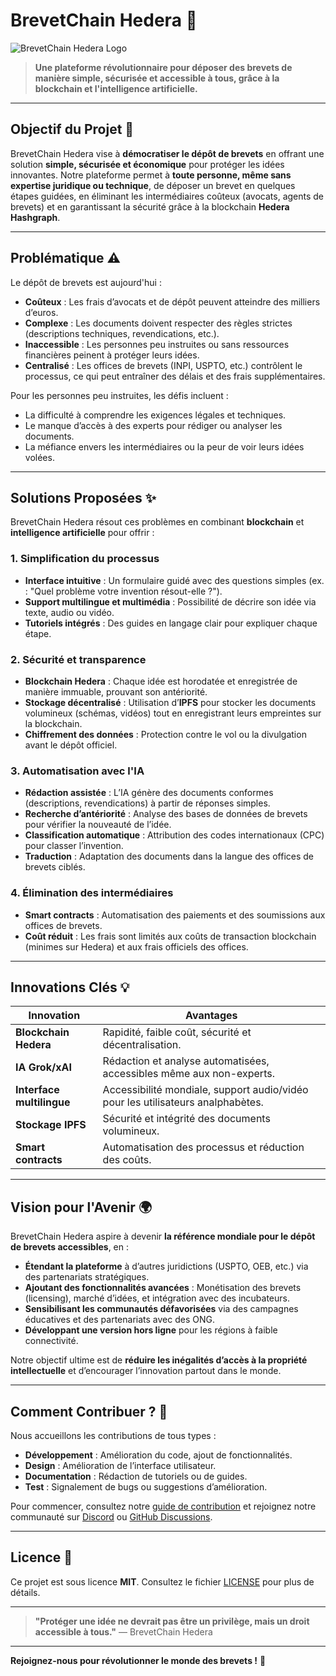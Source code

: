 # **BrevetChain Hedera** 🚀

![BrevetChain Hedera Logo](URL_DU_LOGO)

> **Une plateforme révolutionnaire pour déposer des brevets de manière simple, sécurisée et accessible à tous, grâce à la blockchain et l'intelligence artificielle.**

---

## **Objectif du Projet** 🎯

BrevetChain Hedera vise à **démocratiser le dépôt de brevets** en offrant une solution **simple, sécurisée et économique** pour protéger les idées innovantes. Notre plateforme permet à **toute personne, même sans expertise juridique ou technique**, de déposer un brevet en quelques étapes guidées, en éliminant les intermédiaires coûteux (avocats, agents de brevets) et en garantissant la sécurité grâce à la blockchain **Hedera Hashgraph**.

---

## **Problématique** ⚠️

Le dépôt de brevets est aujourd'hui :
- **Coûteux** : Les frais d’avocats et de dépôt peuvent atteindre des milliers d’euros.
- **Complexe** : Les documents doivent respecter des règles strictes (descriptions techniques, revendications, etc.).
- **Inaccessible** : Les personnes peu instruites ou sans ressources financières peinent à protéger leurs idées.
- **Centralisé** : Les offices de brevets (INPI, USPTO, etc.) contrôlent le processus, ce qui peut entraîner des délais et des frais supplémentaires.

Pour les personnes peu instruites, les défis incluent :
- La difficulté à comprendre les exigences légales et techniques.
- Le manque d’accès à des experts pour rédiger ou analyser les documents.
- La méfiance envers les intermédiaires ou la peur de voir leurs idées volées.

---

## **Solutions Proposées** ✨

BrevetChain Hedera résout ces problèmes en combinant **blockchain** et **intelligence artificielle** pour offrir :

### 1. **Simplification du processus**
- **Interface intuitive** : Un formulaire guidé avec des questions simples (ex. : "Quel problème votre invention résout-elle ?").
- **Support multilingue et multimédia** : Possibilité de décrire son idée via texte, audio ou vidéo.
- **Tutoriels intégrés** : Des guides en langage clair pour expliquer chaque étape.

### 2. **Sécurité et transparence**
- **Blockchain Hedera** : Chaque idée est horodatée et enregistrée de manière immuable, prouvant son antériorité.
- **Stockage décentralisé** : Utilisation d’**IPFS** pour stocker les documents volumineux (schémas, vidéos) tout en enregistrant leurs empreintes sur la blockchain.
- **Chiffrement des données** : Protection contre le vol ou la divulgation avant le dépôt officiel.

### 3. **Automatisation avec l'IA**
- **Rédaction assistée** : L’IA génère des documents conformes (descriptions, revendications) à partir de réponses simples.
- **Recherche d’antériorité** : Analyse des bases de données de brevets pour vérifier la nouveauté de l’idée.
- **Classification automatique** : Attribution des codes internationaux (CPC) pour classer l’invention.
- **Traduction** : Adaptation des documents dans la langue des offices de brevets ciblés.

### 4. **Élimination des intermédiaires**
- **Smart contracts** : Automatisation des paiements et des soumissions aux offices de brevets.
- **Coût réduit** : Les frais sont limités aux coûts de transaction blockchain (minimes sur Hedera) et aux frais officiels des offices.

---

## **Innovations Clés** 💡

| Innovation               | Avantages                                                                 |
|--------------------------|---------------------------------------------------------------------------|
| **Blockchain Hedera**    | Rapidité, faible coût, sécurité et décentralisation.                     |
| **IA Grok/xAI**          | Rédaction et analyse automatisées, accessibles même aux non-experts.     |
| **Interface multilingue**| Accessibilité mondiale, support audio/vidéo pour les utilisateurs analphabètes. |
| **Stockage IPFS**        | Sécurité et intégrité des documents volumineux.                        |
| **Smart contracts**      | Automatisation des processus et réduction des coûts.                   |

---

## **Vision pour l'Avenir** 🌍

BrevetChain Hedera aspire à devenir **la référence mondiale pour le dépôt de brevets accessibles**, en :
- **Étendant la plateforme** à d’autres juridictions (USPTO, OEB, etc.) via des partenariats stratégiques.
- **Ajoutant des fonctionnalités avancées** : Monétisation des brevets (licensing), marché d’idées, et intégration avec des incubateurs.
- **Sensibilisant les communautés défavorisées** via des campagnes éducatives et des partenariats avec des ONG.
- **Développant une version hors ligne** pour les régions à faible connectivité.

Notre objectif ultime est de **réduire les inégalités d’accès à la propriété intellectuelle** et d’encourager l’innovation partout dans le monde.

---

## **Comment Contribuer ?** 🤝

Nous accueillons les contributions de tous types :
- **Développement** : Amélioration du code, ajout de fonctionnalités.
- **Design** : Amélioration de l’interface utilisateur.
- **Documentation** : Rédaction de tutoriels ou de guides.
- **Test** : Signalement de bugs ou suggestions d’amélioration.

Pour commencer, consultez notre [guide de contribution](LIEN_VERS_CONTRIBUTING.md) et rejoignez notre communauté sur [Discord](LIEN_DISCORD) ou [GitHub Discussions](LIEN_DISCUSSIONS).

---

## **Licence** 📜

Ce projet est sous licence **MIT**. Consultez le fichier [LICENSE](LIEN_VERS_LICENSE) pour plus de détails.

---

> **"Protéger une idée ne devrait pas être un privilège, mais un droit accessible à tous."** — BrevetChain Hedera

---
**Rejoignez-nous pour révolutionner le monde des brevets !** 🌟
